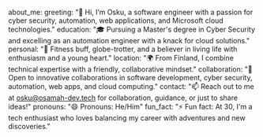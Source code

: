 about_me:
  greeting: "👋 Hi, I’m Osku, a software engineer with a passion for cyber security, automation, web applications, and Microsoft cloud technologies."
  education: "🎓 Pursuing a Master's degree in Cyber Security and excelling as an automation engineer with a knack for cloud solutions."
  personal: "💪 Fitness buff, globe-trotter, and a believer in living life with enthusiasm and a young heart."
  location: "🌍 From Finland, I combine technical expertise with a friendly, collaborative mindset."
  collaboration: "🤝 Open to innovative collaborations in software development, cyber security, automation, web apps, and cloud computing."
  contact: "📫 Reach out to me at osku@osamah-dev.tech for collaboration, guidance, or just to share ideas!"
  pronouns: "😄 Pronouns: He/Him"
  fun_fact: "⚡ Fun fact: At 30, I'm a tech enthusiast who loves balancing my career with adventures and new discoveries."
